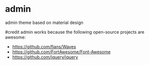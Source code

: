 # admin
admin theme based on material design

#credit
admin works because the following open-source projects are awesome:
- https://github.com/fians/Waves
- https://github.com/FortAwesome/Font-Awesome
- https://github.com/jquery/jquery
